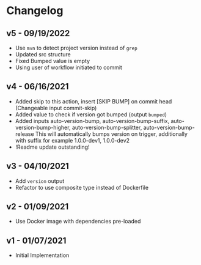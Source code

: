 # Changelog

## v5 - 09/19/2022

- Use `mvn` to detect project version instead of `grep`
- Updated src structure
- Fixed Bumped value is empty
- Using user of workflow initiated to commit

## v4 - 06/16/2021
- Added skip to this action, insert [SKIP BUMP] on commit head (Changeable input commit-skip)
- Added value to check if version got bumped (output `bumped`)
- Added inputs auto-version-bump, auto-version-bump-suffix, auto-version-bump-higher, auto-version-bump-splitter, auto-version-bump-release
	This will automatically bumps version on trigger, additionally with suffix for example 1.0.0-dev1, 1.0.0-dev2
- !Readme update outstanding!

## v3 - 04/10/2021

- Add `version` output
- Refactor to use composite type instead of Dockerfile

## v2 - 01/09/2021

- Use Docker image with dependencies pre-loaded

## v1 - 01/07/2021

- Initial Implementation
